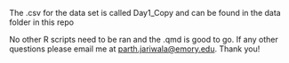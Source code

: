 The .csv for the data set is called Day1_Copy and can be found in the data folder in this repo

No other R scripts need to be ran and the .qmd is good to go. If any other questions please email me at parth.jariwala@emory.edu. Thank you!
